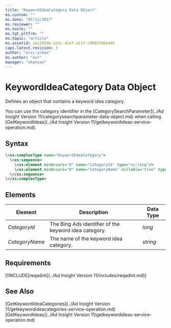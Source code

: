 ```yaml
---
title: "KeywordIdeaCategory Data Object"
ms.custom: ""
ms.date: "07/12/2017"
ms.reviewer: ""
ms.suite: ""
ms.tgt_pltfrm: ""
ms.topic: "article"
ms.assetid: 1ec205da-1e3c-41e7-a11f-c9665fb6b445
caps.latest.revision: 3
author: "eric-urban"
ms.author: "eur"
manager: "ehansen"
---
```

# KeywordIdeaCategory Data Object
Defines an object that contains a keyword idea category.

You can use the category identifier in the [CategorySearchParameter](../Ad Insight Version 11/categorysearchparameter-data-object.md) when calling [GetKeywordIdeas](../Ad Insight Version 11/getkeywordideas-service-operation.md).

## Syntax

```xml
\<xs:complexType name="KeywordIdeaCategory">
  \<xs:sequence>
    \<xs:element minOccurs="0" name="CategoryId" type="xs:long"/>
    \<xs:element minOccurs="0" name="CategoryName" nillable="true" type="xs:string"/>
  \</xs:sequence>
\</xs:complexType>
```

## <a name="Elements"></a>Elements

|Element|Description|Data Type|
|-----------|---------------|-------------|
|*CategoryId*|The Bing Ads identifier of the keyword idea category.|*long*|
|*CategoryName*|The name of the keyword idea category.|*string*|

## Requirements
[!INCLUDE[reqadint](../Ad Insight Version 11/includes/reqadint.md)]
## See Also
[GetKeywordIdeaCategories](../Ad Insight Version 11/getkeywordideacategories-service-operation.md)  
[GetKeywordIdeas](../Ad Insight Version 11/getkeywordideas-service-operation.md)  
